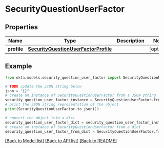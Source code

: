 # SecurityQuestionUserFactor


## Properties

Name | Type | Description | Notes
------------ | ------------- | ------------- | -------------
**profile** | [**SecurityQuestionUserFactorProfile**](SecurityQuestionUserFactorProfile.md) |  | [optional] 

## Example

```python
from okta.models.security_question_user_factor import SecurityQuestionUserFactor

# TODO update the JSON string below
json = "{}"
# create an instance of SecurityQuestionUserFactor from a JSON string
security_question_user_factor_instance = SecurityQuestionUserFactor.from_json(json)
# print the JSON string representation of the object
print(SecurityQuestionUserFactor.to_json())

# convert the object into a dict
security_question_user_factor_dict = security_question_user_factor_instance.to_dict()
# create an instance of SecurityQuestionUserFactor from a dict
security_question_user_factor_from_dict = SecurityQuestionUserFactor.from_dict(security_question_user_factor_dict)
```
[[Back to Model list]](../README.md#documentation-for-models) [[Back to API list]](../README.md#documentation-for-api-endpoints) [[Back to README]](../README.md)


